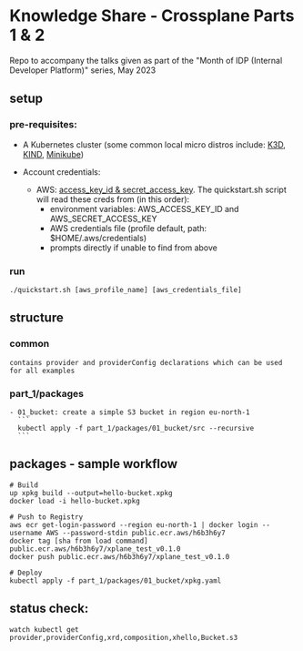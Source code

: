 # Knowledge Share - Crossplane Parts 1 & 2
  Repo to accompany the talks given as part of the "Month of IDP (Internal Developer Platform)" series, May 2023

## setup

  ### pre-requisites:
  - A Kubernetes cluster (some common local micro distros include: [K3D](k3d.io), [KIND](https://kind.sigs.k8s.io/), [Minikube](https://minikube.sigs.k8s.io/docs/start/))
  
  - Account credentials:
    - AWS: [access_key_id & secret_access_key](https://docs.aws.amazon.com/powershell/latest/userguide/pstools-appendix-sign-up.html). The quickstart.sh script will read these creds from (in this order):
      - environment variables: AWS_ACCESS_KEY_ID and AWS_SECRET_ACCESS_KEY
      - AWS credentials file (profile default, path: $HOME/.aws/credentials)
      - prompts directly if unable to find from above

  ### run
  `./quickstart.sh [aws_profile_name] [aws_credentials_file]`

## structure

  ### common
    contains provider and providerConfig declarations which can be used for all examples

  ### part_1/packages

    - 01_bucket: create a simple S3 bucket in region eu-north-1
      ```
      kubectl apply -f part_1/packages/01_bucket/src --recursive
      ```

## packages - sample workflow
  ```
  # Build
  up xpkg build --output=hello-bucket.xpkg
  docker load -i hello-bucket.xpkg

  # Push to Registry
  aws ecr get-login-password --region eu-north-1 | docker login --username AWS --password-stdin public.ecr.aws/h6b3h6y7
  docker tag [sha from load command] public.ecr.aws/h6b3h6y7/xplane_test_v0.1.0
  docker push public.ecr.aws/h6b3h6y7/xplane_test_v0.1.0
  
  # Deploy
  kubectl apply -f part_1/packages/01_bucket/xpkg.yaml
  ```


## status check:

`watch kubectl get provider,providerConfig,xrd,composition,xhello,Bucket.s3`